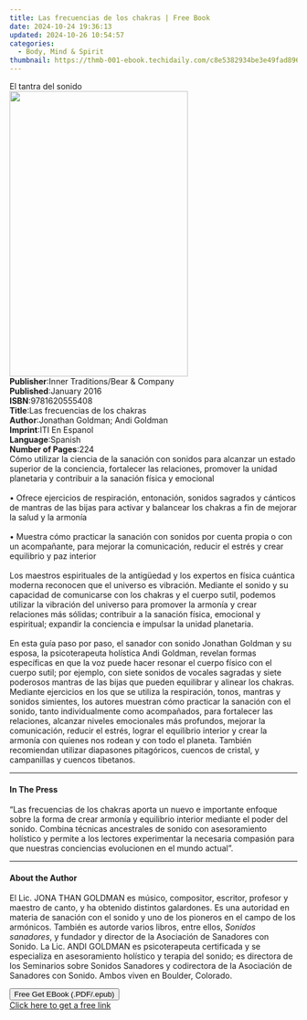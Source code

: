 ```yaml
---
title: Las frecuencias de los chakras | Free Book
date: 2024-10-24 19:36:13
updated: 2024-10-26 10:54:57
categories:
  - Body, Mind & Spirit
thumbnail: https://thmb-001-ebook.techidaily.com/c8e5382934be3e49fad8963376b0c67a8ce5aaacc28d8d9ad3e4e5a5f84b79e9.jpg
---
```

<main id="book-container">
  <div class="flex flex-col">
    <div class="book-brief flex-1 py-6 px-4 sm:p-6 md:py-10 md:px-8">
      <!-- brief-->
      <div class="book-brief-main">El tantra del sonido</div>
    </div>
    <div
      class="book-meta-info flex-1 grid gap-4 col-start-1 col-end-3 row-start-1 sm:mb-6 sm:grid-cols-4 lg:gap-6 lg:col-start-2 lg:row-end-6 lg:row-span-6 lg:mb-0"
    >
      <div
        class="book-meta-info-left place-content-center mt-4 p-4 text-sm leading-6 col-start-2 col-span-2 dark:text-slate-400"
      >
        <img
          class="w-full h-500 object-cover rounded-lg sm:h-255 sm:col-span-2 lg:col-span-full"
          src="https://img-001-ebook.techidaily.com/fdad9ad8b0417c50cc7d51e3bf6b1782fcb501bbac0e6919888d0ae8da216d66.jpg"
          alt=""
          width="312"
          height="500"
        />
      </div>
      <div
        class="book-meta-info-right mt-2 col-start-1 row-start-2 col-span-3 self-center"
      >
        <!-- meta data  -->
        <div class="flex flex-col px-4 md:px-8">
          <div class="flex-1">
            <strong>Publisher</strong>:<span class="px-2"
              >Inner Traditions/Bear &amp; Company</span
            >
          </div>
          <div class="flex-1">
            <strong>Published</strong>:<span class="px-2">January 2016</span>
          </div>
          <div class="flex-1">
            <strong>ISBN</strong>:<span class="px-2">9781620555408</span>
          </div>
          <div class="flex-1">
            <strong>Title</strong>:<span class="px-2"
              >Las frecuencias de los chakras</span
            >
          </div>
          <div class="flex-1">
            <strong>Author</strong>:<span class="px-2"
              >Jonathan Goldman; Andi Goldman</span
            >
          </div>
          <div class="flex-1">
            <strong>Imprint</strong>:<span class="px-2">ITI En Espanol</span>
          </div>
          <div class="flex-1">
            <strong>Language</strong>:<span class="px-2">Spanish</span>
          </div>
          <div class="flex-1">
            <strong>Number of Pages</strong>:<span class="px-2">224</span>
          </div>
        </div>
      </div>
    </div>
    <div class="book-description flex-1 py-6 px-4 sm:p-6 md:py-10 md:px-8">
      <div class="book-description-main">
        <div accordion-content="" id="description">
          Cómo utilizar la ciencia de la sanación con sonidos para alcanzar un
          estado superior de la conciencia, fortalecer las relaciones, promover
          la unidad planetaria y contribuir a la sanación física y emocional
          <br />
          <br />• Ofrece ejercicios de respiración, entonación, sonidos sagrados
          y cánticos de mantras de las bijas para activar y balancear los
          chakras a fin de mejorar la salud y la armonía <br />
          <br />• Muestra cómo practicar la sanación con sonidos por cuenta
          propia o con un acompañante, para mejorar la comunicación, reducir el
          estrés y crear equilibrio y paz interior <br />
          <br />Los maestros espirituales de la antigüedad y los expertos en
          física cuántica moderna reconocen que el universo es vibración.
          Mediante el sonido y su capacidad de comunicarse con los chakras y el
          cuerpo sutil, podemos utilizar la vibración del universo para promover
          la armonía y crear relaciones más sólidas; contribuir a la sanación
          física, emocional y espiritual; expandir la conciencia e impulsar la
          unidad planetaria. <br />
          <br />En esta guía paso por paso, el sanador con sonido Jonathan
          Goldman y su esposa, la psicoterapeuta holística Andi Goldman, revelan
          formas específicas en que la voz puede hacer resonar el cuerpo físico
          con el cuerpo sutil; por ejemplo, con siete sonidos de vocales
          sagradas y siete poderosos mantras de las bijas que pueden equilibrar
          y alinear los chakras. Mediante ejercicios en los que se utiliza la
          respiración, tonos, mantras y sonidos simientes, los autores muestran
          cómo practicar la sanación con el sonido, tanto individualmente como
          acompañados, para fortalecer las relaciones, alcanzar niveles
          emocionales más profundos, mejorar la comunicación, reducir el estrés,
          lograr el equilibrio interior y crear la armonía con quienes nos
          rodean y con todo el planeta. También recomiendan utilizar diapasones
          pitagóricos, cuencos de cristal, y campanillas y cuencos tibetanos.
        </div>
        <div class="accordion-fader"></div>
      </div>
    </div>
    <div class="book-excerpts flex-1 py-6 px-4 sm:p-6 md:py-10 md:px-8">
      <!-- excerpts-->
      <div class="book-excerpts-main">
        <hr />
        <h4 class="placeholder placeholder-heading">
          <span>In The Press</span>
        </h4>
        <p>
          “Las frecuencias de los chakras aporta un nuevo e importante enfoque
          sobre la forma de crear armonía y equilibrio interior mediante el
          poder del sonido. Combina técnicas ancestrales de sonido con
          asesoramiento holístico y permite a los lectores experimentar la
          necesaria compasión para que nuestras conciencias evolucionen en el
          mundo actual”.
        </p>
      </div>
    </div>
    <div class="book-about-author flex-1 py-6 px-4 sm:p-6 md:py-10 md:px-8">
      <!-- about author-->
      <div class="book-main-author-main">
        <hr />
        <h4 class="placeholder placeholder-heading">
          <span>About the Author</span>
        </h4>
        <p>
          El Lic. JONA THAN GOLDMAN es músico, compositor, escritor, profesor y
          maestro de canto, y ha obtenido distintos galardones. Es una autoridad
          en materia de sanación con el sonido y uno de los pioneros en el campo
          de los armónicos. También es autorde varios libros, entre ellos,
          <i>Sonidos sanadores</i>, y fundador y director de la Asociación de
          Sanadores con Sonido. La Lic. ANDI GOLDMAN es psicoterapeuta
          certificada y se especializa en asesoramiento holístico y terapia del
          sonido; es directora de los Seminarios sobre Sonidos Sanadores y
          codirectora de la Asociación de Sanadores con Sonido. Ambos viven en
          Boulder, Colorado.
        </p>
      </div>
    </div>
    <div class="book-free-get flex-1 py-6 px-4 sm:p-6 md:py-10 md:px-8">
      <button
        id="btn-free-get"
        class="bg-blue-500 hover:bg-blue-700 text-white font-bold py-2 px-4 rounded"
      >
        Free Get EBook (.PDF/.epub)
      </button>
      <div id="countdown-display" class="px-2 text-lg mt-2"></div>
      <a
        id="free-link"
        class="hidden bg-blue-500 hover:bg-blue-700 text-white font-bold py-2 px-4 rounded"
        href="https://www.ebooks.com/en-us/book/95783126/las-frecuencias-de-los-chakras/jonathan-goldman/"
        target="_blank"
        >Click here to get a free link</a
      >
    </div>
    <script>
      let countdownTime = 0;
      let countdownInterval = null;
      document
        .getElementById('btn-free-get')
        .addEventListener('click', startCountdown);
      function startCountdown() {
        countdownTime = new Date().getTime() + 60000 * 3;
        countdownInterval = setInterval(updateCountdown, 1000);
        document.getElementById('btn-free-get').disabled = true;
        document
          .getElementById('btn-free-get')
          .classList.add('bg-gray-500', 'cursor-not-allowed');
      }
      function updateCountdown() {
        let currentTime = new Date().getTime();
        let timeLeft = countdownTime - currentTime;
        let secondsLeft = Math.floor(timeLeft / 1000);
        document.getElementById('countdown-display').innerHTML =
          `Remaining time: ${secondsLeft} seconds.`;
        if (secondsLeft <= 0) {
          clearInterval(countdownInterval);
          document.getElementById('btn-free-get').classList.add('hidden');
          document.getElementById('free-link').classList.remove('hidden');
          document.getElementById('countdown-display').innerHTML = '';
        }
      }
    </script>
  </div>
</main>
